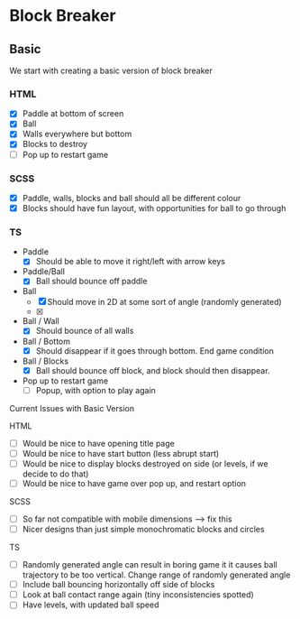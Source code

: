 # Block Breaker

## Basic

We start with creating a basic version of block breaker

### HTML

-   [x] Paddle at bottom of screen
-   [x] Ball
-   [x] Walls everywhere but bottom
-   [x] Blocks to destroy
-   [ ] Pop up to restart game

### SCSS

-   [x] Paddle, walls, blocks and ball should all be different colour
-   [x] Blocks should have fun layout, with opportunities for ball to go through

### TS

-   Paddle
    -   [x] Should be able to move it right/left with arrow keys
-   Paddle/Ball
    -   [x] Ball should bounce off paddle
-   Ball
    -   [x] Should move in 2D at some sort of angle (randomly generated)
    -   [x]
-   Ball / Wall
    -   [x] Should bounce of all walls
-   Ball / Bottom
    -   [x] Should disappear if it goes through bottom. End game condition
-   Ball / Blocks
    -   [x] Ball should bounce off block, and block should then disappear.
-   Pop up to restart game
    -   [ ] Popup, with option to play again

Current Issues with Basic Version

HTML

-   [ ] Would be nice to have opening title page
-   [ ] Would be nice to have start button (less abrupt start)
-   [ ] Would be nice to display blocks destroyed on side (or levels, if we decide to do that)
-   [ ] Would be nice to have game over pop up, and restart option

SCSS

-   [ ] So far not compatible with mobile dimensions --> fix this
-   [ ] Nicer designs than just simple monochromatic blocks and circles

TS

-   [ ] Randomly generated angle can result in boring game it it causes ball trajectory to be too vertical. Change range of randomly generated angle
-   [ ] Include ball bouncing horizontally off side of blocks
-   [ ] Look at ball contact range again (tiny inconsistencies spotted)
-   [ ] Have levels, with updated ball speed
